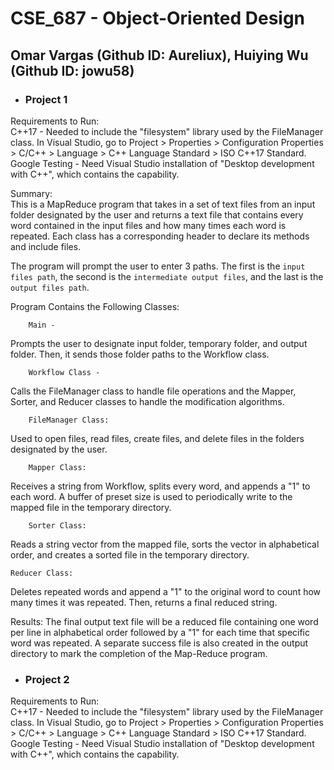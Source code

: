 CSE_687 - Object-Oriented Design<br>
=
Omar Vargas (Github ID: Aureliux), Huiying Wu (Github ID: jowu58)
-
* ### Project 1

Requirements to Run:<br>
C++17 - Needed to include the "filesystem" library used by the FileManager class.
In Visual Studio, go to Project > Properties > Configuration Properties > C/C++ > Language > C++ Language Standard > ISO C++17 Standard.
Google Testing - Need Visual Studio installation of "Desktop development with C++", which contains the capability.


Summary:<br>
This is a MapReduce program that takes in a set of text files from an input folder designated by the user and returns a text file that contains every word contained in the input files and how many times each word is repeated. Each class has a corresponding header to declare its methods and include files. 

The program will prompt the user to enter 3 paths. The first is the `input files path`, the second is the `intermediate output files`, and the last is the `output files path`.

Program Contains the Following Classes:<br>

		Main - 
Prompts the user to designate input folder, temporary folder, and output folder. Then, it sends those folder paths to the Workflow class.

		Workflow Class - 
Calls the FileManager class to handle file operations and the Mapper, Sorter, and Reducer classes to handle the modification algorithms.

		FileManager Class: 
Used to open files, read files, create files, and delete files in the folders designated by the user.

		Mapper Class: 
Receives a string from Workflow, splits every word, and appends a "1" to each word. A buffer of preset size is used to periodically write to the mapped file in the temporary directory.

		Sorter Class: 
Reads a string vector from the mapped file, sorts the vector in alphabetical order, and creates a sorted file in the temporary directory.

	Reducer Class: 
Deletes repeated words and append a "1" to the original word to count how many times it was repeated. Then, returns a final reduced string.

Results:
The final output text file will be a reduced file containing one word per line in alphabetical order followed by a "1" for each time that specific word was repeated.
A separate success file is also created in the output directory to mark the completion of the Map-Reduce program.


* ### Project 2

Requirements to Run:<br>
C++17 - Needed to include the "filesystem" library used by the FileManager class.
In Visual Studio, go to Project > Properties > Configuration Properties > C/C++ > Language > C++ Language Standard > ISO C++17 Standard.
Google Testing - Need Visual Studio installation of "Desktop development with C++", which contains the capability.
